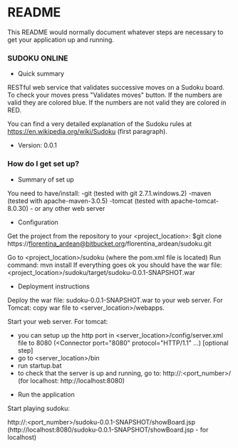 # README #

This README would normally document whatever steps are necessary to get your application up and running.

### SUDOKU ONLINE ###

* Quick summary

RESTful web service that validates successive moves on a Sudoku board. 
To check your moves press "Validates moves" button.
If the numbers are valid they are colored blue.
If the numbers are not valid they are colored in RED.

You can find a very detailed explanation of the Sudoku rules at
https://en.wikipedia.org/wiki/Sudoku (first paragraph).


* Version: 0.0.1


### How do I get set up? ###

* Summary of set up

You need to have/install: 
-git	(tested with git 2.7.1.windows.2)
-maven 	(tested with apache-maven-3.0.5)
-tomcat (tested with apache-tomcat-8.0.30) - or any other web server


* Configuration

Get the project from the repository to your <project_location>:
$git clone https://florentina_ardean@bitbucket.org/florentina_ardean/sudoku.git

Go to <project_location>/sudoku (where the pom.xml file is located)
Run command: mvn install
If everything goes ok you should have the war file: <project_location>/sudoku/target/sudoku-0.0.1-SNAPSHOT.war


* Deployment instructions

Deploy the war file: sudoku-0.0.1-SNAPSHOT.war to your web server.
For Tomcat: copy war file to <server_location>/webapps.

Start your web server.
For tomcat: 
- you can setup up the http port in <server_location>/config/server.xml file to 8080 (<Connector port="8080" protocol="HTTP/1.1" ...) [optional step] 
- go to <server_location>/bin
- run startup.bat 
- to check that the server is up and running, go to: http://<host>:<port_number>/ (for localhost: http://localhost:8080)

* Run the application

Start playing sudoku:

http://<host>:<port_number>/sudoku-0.0.1-SNAPSHOT/showBoard.jsp 
(http://localhost:8080/sudoku-0.0.1-SNAPSHOT/showBoard.jsp - for localhost)